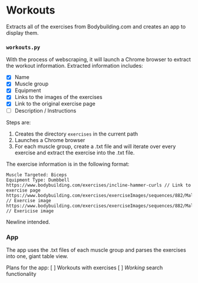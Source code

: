 # Workouts

Extracts all of the exercises from Bodybuilding.com and creates an app to display them.

### `workouts.py`

With the process of webscraping, it will launch a Chrome browser to extract the workout information.
Extracted information includes:
- [x] Name
- [x] Muscle group
- [x] Equipment
- [x] Links to the images of the exercises
- [x] Link to the original exercise page
- [ ] Description / Instructions

Steps are:
1. Creates the directory `exercises` in the current path
2. Launches a Chrome browser
3. For each muscle group, create a .txt file and will iterate over every exercise and extract 
   the exercise into the .txt file.

The exercise information is in the following format:
```Incline Hammer Curls
Muscle Targeted: Biceps
Equipment Type: Dumbbell
https://www.bodybuilding.com/exercises/incline-hammer-curls // Link to exercise page
https://www.bodybuilding.com/exercises/exerciseImages/sequences/882/Male/m/882_2.jpg // Exercise image
https://www.bodybuilding.com/exercises/exerciseImages/sequences/882/Male/m/882_1.jpg // Exericise image

```

Newline intended.

### App

The app uses the .txt files of each muscle group and parses the exercises into one, giant table view.

Plans for the app:
[ ] Workouts with exercises
[ ] *Working* search functionality
